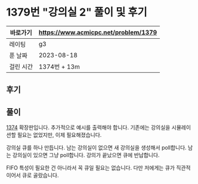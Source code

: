 # 1379번 "강의실 2" 풀이 및 후기

| 바로가기  | <https://www.acmicpc.net/problem/1379> |
|-------|----------------------------------------|
| 레이팅   | g3                                     |
| 푼 날짜  | 2023-08-18                             |
| 걸린 시간 | 1374번 + 13m                            |

## 후기

## 풀이

[1374](../1374) 확장판입니다.
추가적으로 예시를 출력해야 합니다.
기존에는 강의실을 시뮬레이션할 필요는 없었지만, 이제 필요해졌습니다.

강의실 큐를 하나 만듭니다.
남는 강의실이 없으면 새 강의실을 생성해서 poll합니다.
남는 강의실이 있으면 그냥 poll합니다.
강의가 끝났으면 큐에 반납합니다.

FIFO 특성이 필요한 건 아니라서 꼭 큐일 필요는 없습니다.
다만 저에게는 큐가 직관적이어서 큐로 골랐습니다.
